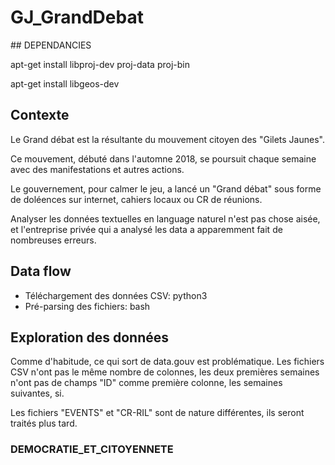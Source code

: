 # GJ_GrandDebat

## DEPENDANCIES

apt-get install libproj-dev proj-data proj-bin

apt-get install libgeos-dev

## Contexte

Le Grand débat est la résultante du mouvement citoyen des "Gilets Jaunes".

Ce mouvement, débuté dans l'automne 2018, se poursuit chaque semaine avec des manifestations et autres actions.

Le gouvernement, pour calmer le jeu, a lancé un "Grand débat" sous forme de doléences sur internet, cahiers locaux ou CR de réunions.

Analyser les données textuelles en language naturel n'est pas chose aisée, et l'entreprise privée qui a analysé les data a apparemment fait de nombreuses erreurs.

## Data flow

- Téléchargement des données CSV: python3
- Pré-parsing des fichiers: bash


## Exploration des données

Comme d'habitude, ce qui sort de data.gouv est problématique. Les fichiers CSV n'ont pas le même nombre de colonnes, les deux premières semaines n'ont pas de champs "ID" comme première colonne, les semaines suivantes, si.

Les fichiers "EVENTS" et "CR-RIL" sont de nature différentes, ils seront traités plus tard.

### DEMOCRATIE_ET_CITOYENNETE
